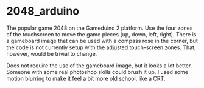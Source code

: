 2048_arduino
============

The popular game 2048 on the Gameduino 2 platform. Use the four zones of the touchscreen
to move the game pieces (up, down, left, right). There is a gameboard image that can be used
with a compass rose in the corner, but the code is not currently setup with the adjusted
touch-screen zones. That, however, would be trivial to change.

Does not require the use of the gameboard image,
but it looks a lot better. Someone with some real photoshop skills could brush it up. I used some
motion blurring to make it feel a bit more old school, like a CRT.
